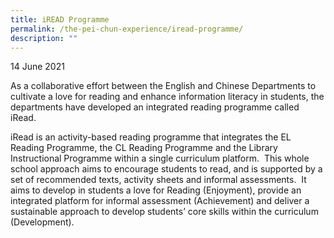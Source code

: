 ```yaml
---
title: iREAD Programme
permalink: /the-pei-chun-experience/iread-programme/
description: ""
---
```

14 June 2021

As a collaborative effort between the English and Chinese Departments to cultivate a love for reading and enhance information literacy in students, the departments have developed an integrated reading programme called iRead. 

iRead is an activity-based reading programme that integrates the EL Reading Programme, the CL Reading Programme and the Library Instructional Programme within a single curriculum platform.  This whole school approach aims to encourage students to read, and is supported by a set of recommended texts, activity sheets and informal assessments.  It aims to develop in students a love for Reading (Enjoyment), provide an integrated platform for informal assessment (Achievement) and deliver a sustainable approach to develop students’ core skills within the curriculum (Development).